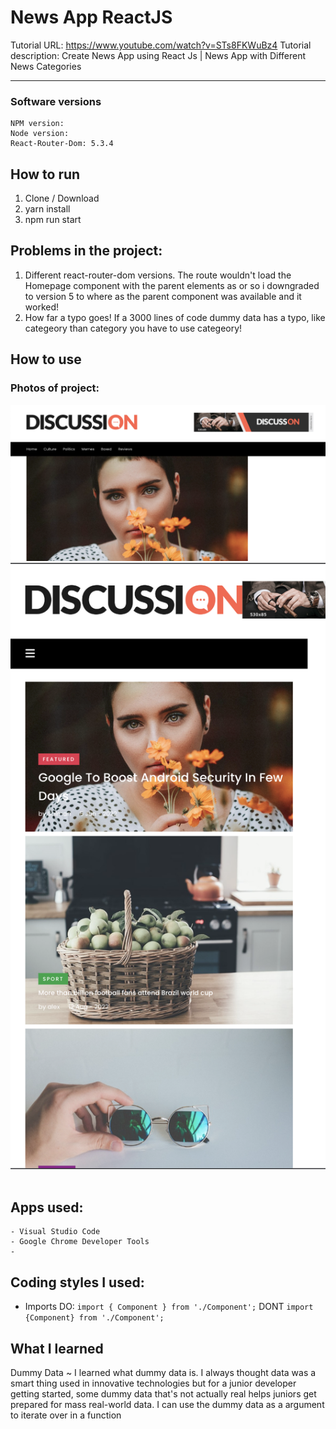 # News App ReactJS

Tutorial URL: https://www.youtube.com/watch?v=STs8FKWuBz4
Tutorial description: Create News App using React Js | News App with Different News Categories

___________

### Software versions
	NPM version: 
	Node version: 
    React-Router-Dom: 5.3.4

## How to run 
1. Clone / Download
2. yarn install
3. npm run start


## Problems in the project:
1. Different react-router-dom versions. The route wouldn't load the Homepage component with the parent elements as <Router> or <Routes> so i downgraded to version 5 to where <Switch> as the parent component was available and it worked!
2. How far a typo goes! If a 3000 lines of code dummy data has a typo, like categeory than category you have to use categeory!

## How to use

### Photos of project:
![](/public//images//newsappreactjs_image.png)
![](/public//images/newsapp_reactjs_image2.png)
![]()

## Apps used:
	- Visual Studio Code
    - Google Chrome Developer Tools
    -
## Coding styles I used:
- Imports
DO:
`import { Component } from './Component';`
DONT 
`import {Component} from './Component';`

## What I learned
Dummy Data ~ I learned what dummy data is. I always thought data was a smart thing used in innovative technologies but for a junior developer getting started, some dummy data that's not actually real helps juniors get prepared for mass real-world data. I can use the dummy data as a argument to iterate over in a function